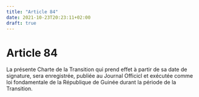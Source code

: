 ```yaml
---
title: "Article 84"
date: 2021-10-23T20:23:11+02:00
draft: true
---
```


# Article 84

La présente Charte de la Transition qui prend effet à partir de sa date de signature, sera enregistrée, publiée au Journal Officicl et exécutée comme loi fondamentale de la République de Guinée durant la période de la Transition.
